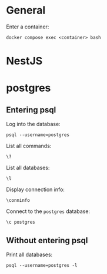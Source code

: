 # General

Enter a container:

`docker compose exec <container> bash`

# NestJS

# postgres

## Entering psql

Log into the database:

`psql --username=postgres`

List all commands:

`\?`

List all databases:

`\l`

Display connection info:

`\conninfo`

Connect to the `postgres` database:

`\c postgres`

## Without entering psql

Print all databases:

`psql --username=postgres -l`
